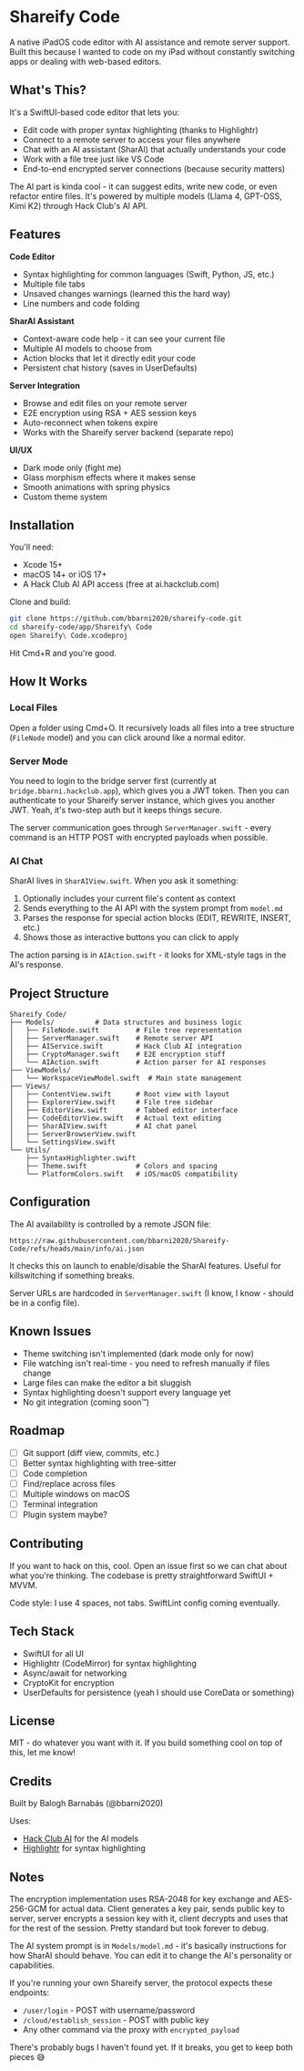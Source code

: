 # Shareify Code

A native iPadOS code editor with AI assistance and remote server support. Built this because I wanted to code on my iPad without constantly switching apps or dealing with web-based editors.

## What's This?

It's a SwiftUI-based code editor that lets you:
- Edit code with proper syntax highlighting (thanks to Highlightr)
- Connect to a remote server to access your files anywhere
- Chat with an AI assistant (SharAI) that actually understands your code
- Work with a file tree just like VS Code
- End-to-end encrypted server connections (because security matters)

The AI part is kinda cool - it can suggest edits, write new code, or even refactor entire files. It's powered by multiple models (Llama 4, GPT-OSS, Kimi K2) through Hack Club's AI API.

## Features

**Code Editor**
- Syntax highlighting for common languages (Swift, Python, JS, etc.)
- Multiple file tabs
- Unsaved changes warnings (learned this the hard way)
- Line numbers and code folding

**SharAI Assistant**
- Context-aware code help - it can see your current file
- Multiple AI models to choose from
- Action blocks that let it directly edit your code
- Persistent chat history (saves in UserDefaults)

**Server Integration**
- Browse and edit files on your remote server
- E2E encryption using RSA + AES session keys
- Auto-reconnect when tokens expire
- Works with the Shareify server backend (separate repo)

**UI/UX**
- Dark mode only (fight me)
- Glass morphism effects where it makes sense
- Smooth animations with spring physics
- Custom theme system

## Installation

You'll need:
- Xcode 15+
- macOS 14+ or iOS 17+
- A Hack Club AI API access (free at ai.hackclub.com)

Clone and build:
```bash
git clone https://github.com/bbarni2020/shareify-code.git
cd shareify-code/app/Shareify\ Code
open Shareify\ Code.xcodeproj
```

Hit Cmd+R and you're good.

## How It Works

### Local Files
Open a folder using Cmd+O. It recursively loads all files into a tree structure (`FileNode` model) and you can click around like a normal editor.

### Server Mode
You need to login to the bridge server first (currently at `bridge.bbarni.hackclub.app`), which gives you a JWT token. Then you can authenticate to your Shareify server instance, which gives you another JWT. Yeah, it's two-step auth but it keeps things secure.

The server communication goes through `ServerManager.swift` - every command is an HTTP POST with encrypted payloads when possible.

### AI Chat
SharAI lives in `SharAIView.swift`. When you ask it something:
1. Optionally includes your current file's content as context
2. Sends everything to the AI API with the system prompt from `model.md`
3. Parses the response for special action blocks (EDIT, REWRITE, INSERT, etc.)
4. Shows those as interactive buttons you can click to apply

The action parsing is in `AIAction.swift` - it looks for XML-style tags in the AI's response.

## Project Structure

```
Shareify Code/
├── Models/          # Data structures and business logic
│   ├── FileNode.swift         # File tree representation
│   ├── ServerManager.swift    # Remote server API
│   ├── AIService.swift        # Hack Club AI integration
│   ├── CryptoManager.swift    # E2E encryption stuff
│   └── AIAction.swift         # Action parser for AI responses
├── ViewModels/
│   └── WorkspaceViewModel.swift  # Main state management
├── Views/
│   ├── ContentView.swift      # Root view with layout
│   ├── ExplorerView.swift     # File tree sidebar
│   ├── EditorView.swift       # Tabbed editor interface
│   ├── CodeEditorView.swift   # Actual text editing
│   ├── SharAIView.swift       # AI chat panel
│   ├── ServerBrowserView.swift
│   └── SettingsView.swift
└── Utils/
    ├── SyntaxHighlighter.swift
    ├── Theme.swift            # Colors and spacing
    └── PlatformColors.swift   # iOS/macOS compatibility
```

## Configuration

The AI availability is controlled by a remote JSON file:
```
https://raw.githubusercontent.com/bbarni2020/Shareify-Code/refs/heads/main/info/ai.json
```

It checks this on launch to enable/disable the SharAI features. Useful for killswitching if something breaks.

Server URLs are hardcoded in `ServerManager.swift` (I know, I know - should be in a config file).

## Known Issues

- Theme switching isn't implemented (dark mode only for now)
- File watching isn't real-time - you need to refresh manually if files change
- Large files can make the editor a bit sluggish
- Syntax highlighting doesn't support every language yet
- No git integration (coming soon™)

## Roadmap

- [ ] Git support (diff view, commits, etc.)
- [ ] Better syntax highlighting with tree-sitter
- [ ] Code completion
- [ ] Find/replace across files
- [ ] Multiple windows on macOS
- [ ] Terminal integration
- [ ] Plugin system maybe?

## Contributing

If you want to hack on this, cool. Open an issue first so we can chat about what you're thinking. The codebase is pretty straightforward SwiftUI + MVVM.

Code style: I use 4 spaces, not tabs. SwiftLint config coming eventually.

## Tech Stack

- SwiftUI for all UI
- Highlightr (CodeMirror) for syntax highlighting
- Async/await for networking
- CryptoKit for encryption
- UserDefaults for persistence (yeah I should use CoreData or something)

## License

MIT - do whatever you want with it. If you build something cool on top of this, let me know!

## Credits

Built by Balogh Barnabás (@bbarni2020)

Uses:
- [Hack Club AI](https://ai.hackclub.com) for the AI models
- [Highlightr](https://github.com/raspu/Highlightr) for syntax highlighting

## Notes

The encryption implementation uses RSA-2048 for key exchange and AES-256-GCM for actual data. Client generates a key pair, sends public key to server, server encrypts a session key with it, client decrypts and uses that for the rest of the session. Pretty standard but took forever to debug.

The AI system prompt is in `Models/model.md` - it's basically instructions for how SharAI should behave. You can edit it to change the AI's personality or capabilities.

If you're running your own Shareify server, the protocol expects these endpoints:
- `/user/login` - POST with username/password
- `/cloud/establish_session` - POST with public key
- Any other command via the proxy with `encrypted_payload`

There's probably bugs I haven't found yet. If it breaks, you get to keep both pieces 😅
